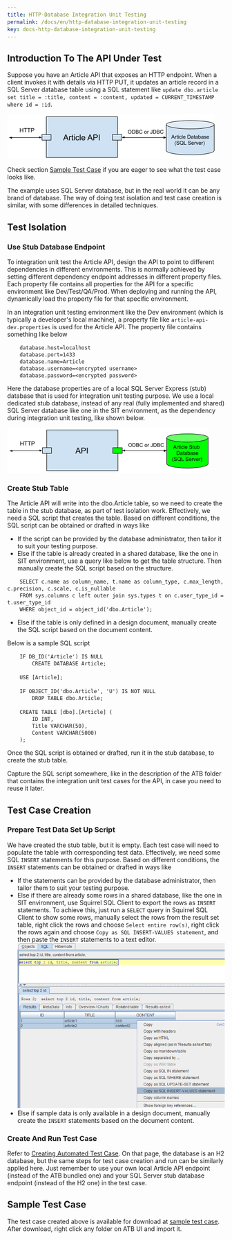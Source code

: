 ```yaml
---
title: HTTP-Database Integration Unit Testing
permalink: /docs/en/http-database-integration-unit-testing
key: docs-http-database-integration-unit-testing
---
```

## Introduction To The API Under Test
Suppose you have an Article API that exposes an HTTP endpoint. When a client invokes it with details via HTTP PUT, it updates an article record in a SQL Server database table using a SQL statement like `update dbo.article set title = :title, content = :content, updated = CURRENT_TIMESTAMP where id = :id`.

![Article API](../../screenshots/http-db/article-api.png)

Check section [Sample Test Case](#sample-test-case) if you are eager to see what the test case looks like.

The example uses SQL Server database, but in the real world it can be any brand of database. The way of doing test isolation and test case creation is similar, with some differences in detailed techniques.

## Test Isolation
### Use Stub Database Endpoint
To integration unit test the Article API, design the API to point to different dependencies in different environments. This is normally achieved by setting different dependency endpoint addresses in different property files. Each property file contains all properties for the API for a specific environment like Dev/Test/QA/Prod. When deploying and running the API, dynamically load the property file for that specific environment.

In an integration unit testing environment like the Dev environment (which is typically a developer's local machine), a property file like `article-api-dev.properties` is used for the Article API. The property file contains something like below
~~~
    database.host=localhost
    database.port=1433
    database.name=Article
    database.username=<encrypted username>
    database.password=<encrypted password>
~~~ 
Here the database properties are of a local SQL Server Express (stub) database that is used for integration unit testing purpose. We use a local dedicated stub database, instead of any real (fully implemented and shared) SQL Server database like one in the SIT environment, as the dependency during integration unit testing, like shown below.

![Article API Test Isolation](../../screenshots/http-db/article-api-test-isolation.png)

### Create Stub Table
The Article API will write into the dbo.Article table, so we need to create the table in the stub database, as part of test isolation work. Effectively, we need a SQL script that creates the table. Based on different conditions, the SQL script can be obtained or drafted in ways like
* If the script can be provided by the database administrator, then tailor it to suit your testing purpose.
* Else if the table is already created in a shared database, like the one in SIT environment, use a query like below to get the table structure. Then manually create the SQL script based on the structure.
```
    SELECT c.name as column_name, t.name as column_type, c.max_length, c.precision, c.scale, c.is_nullable
    FROM sys.columns c left outer join sys.types t on c.user_type_id = t.user_type_id
    WHERE object_id = object_id('dbo.Article');
```
* Else if the table is only defined in a design document, manually create the SQL script based on the document content.

Below is a sample SQL script
```
    IF DB_ID('Article') IS NULL
        CREATE DATABASE Article;
        
    USE [Article];
    
    IF OBJECT_ID('dbo.Article', 'U') IS NOT NULL
        DROP TABLE dbo.Article;
        
    CREATE TABLE [dbo].[Article] (
        ID INT,
        Title VARCHAR(50),
        Content VARCHAR(5000)
    );
```

Once the SQL script is obtained or drafted, run it in the stub database, to create the stub table.

Capture the SQL script somewhere, like in the description of the ATB folder that contains the integration unit test cases for the API, in case you need to reuse it later.

## Test Case Creation
### Prepare Test Data Set Up Script
We have created the stub table, but it is empty. Each test case will need to populate the table with corresponding test data. Effectively, we need some SQL `INSERT` statements for this purpose. Based on different conditions, the `INSERT` statements can be obtained or drafted in ways like
* If the statements can be provided by the database administrator, then tailor them to suit your testing purpose.
* Else if there are already some rows in a shared database, like the one in SIT environment, use Squirrel SQL Client to export the rows as `INSERT` statements. To achieve this, just run a `SELECT` query in Squirrel SQL Client to show some rows, manually select the rows from the result set table, right click the rows and choose `Select entire row(s)`, right click the rows again and choose `Copy as SQL INSERT-VALUES statement`, and then paste the `INSERT` statements to a text editor.
![Get INSERT Statements from Rows](../../screenshots/http-db/get-insert-statements-from-rows.png)
* Else if sample data is only available in a design document, manually create the `INSERT` statements based on the document content.

### Create And Run Test Case
Refer to [Creating Automated Test Case](/docs/en/creating-automated-test-case). On that page, the database is an H2 database, but the same steps for test case creation and run can be similarly applied here. Just remember to use your own local Article API endpoint (instead of the ATB bundled one) and your SQL Server stub database endpoint (instead of the H2 one) in the test case.

## Sample Test Case
The test case created above is available for download at <a href="../../sample-testcases/http-db/Positive.json" download>sample test case</a>. After download, right click any folder on ATB UI and import it.
